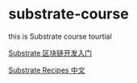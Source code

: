 # substrate-course
this is Substrate course tourtial

[Substrate 区块链开发入门](https://github.com/DaviRain-Su/substrate-course/blob/main/substrate-note.md)

[Substrate Recipes 中文](./substrate-recipe/README.md)